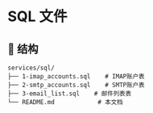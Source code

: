 # SQL 文件

## 📁 结构

```
services/sql/
├── 1-imap_accounts.sql    # IMAP账户表
├── 2-smtp_accounts.sql    # SMTP账户表
├── 3-email_list.sql    # 邮件列表表
└── README.md            # 本文档
```
